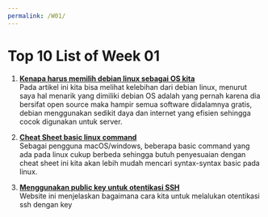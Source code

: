 ```yaml
---
permalink: /W01/
---
```


# Top 10 List of Week 01

1. [**Kenapa harus memilih debian linux sebagai OS kita**](https://www.makeuseof.com/tag/reasons-choose-debian-linux/)<br>
Pada artikel ini kita bisa melihat kelebihan dari debian linux, menurut saya hal menarik yang dimiliki debian OS adalah yang pernah karena dia bersifat open source maka hampir semua software didalamnya gratis, debian menggunakan sedikit daya dan internet yang efisien sehingga cocok digunakan untuk server. 

2. [**Cheat Sheet basic linux command**](https://www.guru99.com/linux-commands-cheat-sheet.html)<br>
Sebagai pengguna macOS/windows, beberapa basic command yang ada pada linux cukup berbeda sehingga butuh penyesuaian dengan cheat sheet ini kita akan lebih mudah mencari syntax-syntax basic pada linux.

3. [**Menggunakan public key untuk otentikasi SSH**](https://www.linode.com/docs/guides/use-public-key-authentication-with-ssh/)<br>
Website ini menjelaskan bagaimana cara kita untuk melalukan otentikasi ssh dengan key

